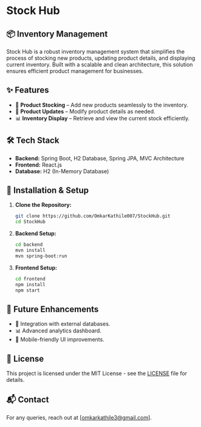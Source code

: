 # Stock Hub

## 📦  Inventory Management
Stock Hub is a robust inventory management system that simplifies the process of stocking new products, updating product details, and displaying current inventory. Built with a scalable and clean architecture, this solution ensures efficient product management for businesses.

## ✨ Features
- 📌 **Product Stocking** – Add new products seamlessly to the inventory.
- 🔄 **Product Updates** – Modify product details as needed.
- 📊 **Inventory Display** – Retrieve and view the current stock efficiently.

## 🛠 Tech Stack
- **Backend:** Spring Boot, H2 Database, Spring JPA, MVC Architecture
- **Frontend:** React.js
- **Database:** H2 (In-Memory Database)

## 📌 Installation & Setup
1. **Clone the Repository:**
   ```sh
   git clone https://github.com/OmkarKathile007/StockHub.git
   cd StockHub
   ```
2. **Backend Setup:**
   ```sh
   cd backend
   mvn install
   mvn spring-boot:run
   ```
3. **Frontend Setup:**
   ```sh
   cd frontend
   npm install
   npm start
   ```

## 🚀 Future Enhancements
- 🔄 Integration with external databases.
- 📊 Advanced analytics dashboard.
- 📱 Mobile-friendly UI improvements.

## 📜 License
This project is licensed under the MIT License - see the [LICENSE](LICENSE) file for details.



## 📬 Contact
For any queries, reach out at [omkarkathile3@gmail.com].
